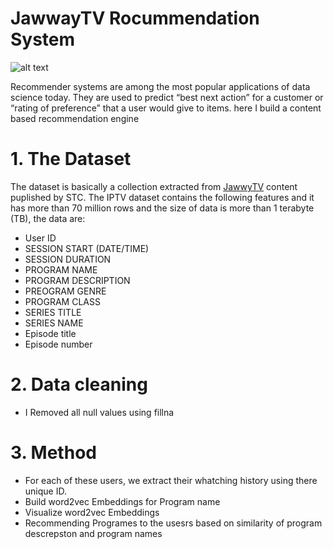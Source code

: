 # JawwayTV Rocummendation System

![alt text](https://i.pinimg.com/originals/8f/50/cf/8f50cf3fccb22f99554f69478608ef35.jpg)

Recommender systems are among the most popular applications of data science today. They are used to predict “best next action” for a customer or “rating of preference” that a user would give to items. here I build a content based recommendation engine

# 1. The Dataset
The dataset is basically a collection extracted from  <a href="https://lab.stc.com.sa/dataset/en/" target="_blank">JawwyTV</a> content puplished by STC. The IPTV dataset contains the following features and it has more than 70 million rows and the size of data is more than 1 terabyte (TB), the data are:
*  User ID
* SESSION START (DATE/TIME)
* SESSION DURATION
* PROGRAM NAME
* PROGRAM DESCRIPTION
* PREOGRAM GENRE
* PROGRAM CLASS
* SERIES TITLE
* SERIES NAME
* Episode title
* Episode number


# 2. Data cleaning
* I Removed all null values using fillna

# 3. Method 
* For each of these users, we extract their whatching history using there unique ID.
* Build word2vec Embeddings for Program name
* Visualize word2vec Embeddings
* Recommending Programes to the usesrs based on similarity of program descrepston and program names


